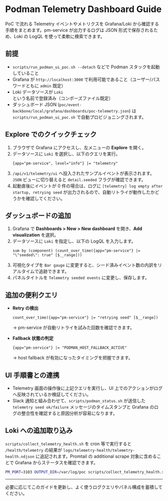 # Podman Telemetry Dashboard Guide

PoC で流れる Telemetry イベントやメトリクスを Grafana/Loki から確認する手順をまとめます。pm-service が出力するログは JSON 形式で保存されるため、Loki の LogQL を使って柔軟に検索できます。

## 前提
- `scripts/run_podman_ui_poc.sh --detach` などで Podman スタックを起動していること
- Grafana が `http://localhost:3000` で利用可能であること（ユーザー/パスワードともに `admin` 既定）
- Loki データソースが `Loki` という名前で登録済み（コンポーズファイル既定）
- ダッシュボード JSON (`poc/event-backbone/local/grafana/dashboards/poc-telemetry.json`) は `scripts/run_podman_ui_poc.sh` で自動プロビジョニングされます。

## Explore でのクイックチェック
1. ブラウザで Grafana にアクセスし、左メニューの **Explore** を開く。
2. データソースに `Loki` を選択し、以下のクエリを実行。
   ```logql
   {app="pm-service", level="info"} |= "telemetry"
   ```
3. `/api/v1/telemetry/ui` へ投入されたサンプルイベントが表示されます。`JSON` ビューに切り替えると `detail.seeded` フラグが確認できます。
4. 起動直後にイベントが 0 件の場合は、ログに `[telemetry] log empty after startup, retrying seed` が出力されるので、自動リトライが動作したかどうかを確認してください。

## ダッシュボードの追加
1. Grafana で **Dashboards > New > New dashboard** を開き、**Add visualization** を選択。
2. データソースに `Loki` を指定し、以下の LogQL を入力します。
   ```logql
   sum by (component) (count_over_time({app="pm-service"} |= "\"seeded\": true" [$__range]))
   ```
3. 可視化タイプを `Bar gauge` に変更すると、シード済みイベント数の内訳をリアルタイムで追跡できます。
4. パネルタイトルを `Telemetry seeded events` に変更し、保存します。

## 追加の便利クエリ
- **Retry の検出**
  ```logql
  count_over_time({app="pm-service"} |= "retrying seed" [$__range])
  ```
  → pm-service が自動リトライを試みた回数を確認できます。

- **Fallback 状態の判定**
  ```logql
  {app="pm-service"} |= "PODMAN_HOST_FALLBACK_ACTIVE"
  ```
  → host fallback が有効になったタイミングを把握できます。

## UI 手順書との連携
- Telemetry 画面の操作後に上記クエリを実行し、UI 上でのアクションがログへ反映されているか検証してください。
- Slack 通知と組み合わせて、`scripts/podman_status.sh` が送信した `telemetry seed ok/failure` メッセージのタイムスタンプと Grafana のログの整合性を確認すると原因分析が容易になります。

## Loki への追加取り込み

`scripts/collect_telemetry_health.sh` を cron 等で実行すると `/health/telemetry` の結果が `logs/telemetry-health/telemetry-health.ndjson` に追記されます。Promtail の additional scrape 対象に含めることで Grafana からステータスを確認できます。

```bash
PM_PORT=3103 OUTPUT_DIR=/var/log/poc scripts/collect_telemetry_health.sh
```

---
必要に応じてこのガイドを更新し、よく使うログクエリやパネル構成を蓄積してください。
